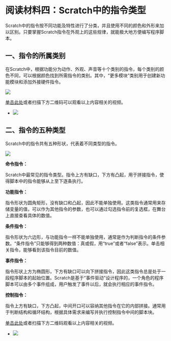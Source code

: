 # 阅读材料四：Scratch中的指令类型

Scratch中的指令按不同功能及特性进行了分类，并且使用不同的颜色和外形来加以区别。只要掌握Scratch指令在外观上的这些规律，就能极大地方便编写程序脚本。

## 一、指令的所属类别

在Scratch中，根据功能分为动作、外观、声音等十个类别的指令，每个类别的颜色不同，可以根据颜色找到所需指令的类别。其中，“更多模块”类别用于创建新功能模块和添加外接硬件指令。

![](https://github.com/Haohaodada-official/docs/tree/8a7bce8f9269f3537909f64d03ad2a1ddd80af30/.gitbook/assets/scratch14-1.png)

[单击此处](http://haohaodada.com/video/a21401.php)或者扫描下方二维码可以观看以上内容相关的视频。

* ![](https://github.com/Haohaodada-official/docs/tree/8a7bce8f9269f3537909f64d03ad2a1ddd80af30/.gitbook/assets/a21401.png) 

## 二、指令的五种类型

Scratch中的指令共有五种形状，代表着不同类型的指令。

![](https://github.com/Haohaodada-official/docs/tree/8a7bce8f9269f3537909f64d03ad2a1ddd80af30/.gitbook/assets/scratch14-2.png)

**命令指令：**

Scratch中最常见的指令类型。指令上方有缺口，下方有凸起，用于拼接指令，使得脚本中的指令能够从上至下逐条执行。

**功能指令：**

指令形状为圆角矩形，没有缺口和凸起，因此不能单独使用。这类指令通常用来存储变量的值，可以作为其他指令的参数，也可以通过勾选指令前的复选框，在舞台上直接查看具体的数值。

**条件指令：**

指令形状为六边形，与功能指令一样不能单独使用，通常是作为判断指令的条件参数。“条件指令”只能够得到两种数值：真或假，用“true”或者“false”表示。单击相关指令，能够看到该指令目前的数值。

**事件指令：**

指令形状上方为椭圆形，下方有缺口可以向下拼接指令，因此这类指令总是处于一段程序脚本的起始位置。Scratch是基于“事件驱动”设计程序的，一个角色的程序脚本可以由多个事件组成，用户触发了事件以后，就会执行相应的事件指令。

**控制指令：**

​ 指令上方有缺口，下方凸起，中间开口可以容纳其他指令在它的内部拼接。通常用于判断结构和循环结构，根据具体需求来编写并执行控制指令中间的脚本块。

[单击此处](http://haohaodada.com/video/a21402.php)或者扫描下方二维码观看以上内容相关的视频。

* ![](https://github.com/Haohaodada-official/docs/tree/8a7bce8f9269f3537909f64d03ad2a1ddd80af30/.gitbook/assets/a21402.png) 

